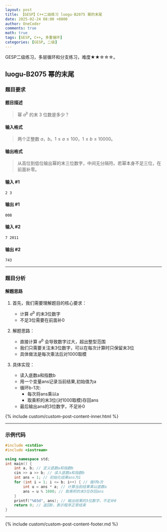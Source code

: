 ```yaml
---
layout: post
title: 【GESP】C++二级练习 luogu-B2075 幂的末尾
date: 2025-02-24 08:00 +0800
author: OneCoder
comments: true
math: true
tags: [GESP, C++, 多重循环]
categories: [GESP, 二级]
---
```

GESP二级练习，多层循环和分支练习，难度★★☆☆☆。

<!--more-->

## luogu-B2075 幂的末尾

### 题目要求

#### 题目描述

>幂 $a^b$ 的末 $3$ 位数是多少？

#### 输入格式

>两个正整数 $a$，$b$。$1 \le a \le 100$，$1 \le b \le 10000$。

#### 输出格式

>从高位到低位输出幂的末三位数字，中间无分隔符。若幂本身不足三位，在前面补零。

#### 输入 #1

```console
2 3
```

#### 输出 #1

```console
008
```

#### 输入 #2

```console
7 2011
```

#### 输出 #2

```console
743
```

---

### 题目分析

#### 解题思路

1. 首先，我们需要理解题目的核心要求：
   - 计算 $a^b$ 的末3位数字
   - 不足3位需要在前面补0

2. 解题思路：
   - 直接计算 $a^b$ 会导致数字过大，超出整型范围
   - 我们只需要关注末3位数字，可以在每次计算时只保留末3位
   - 具体做法是每次乘法后对1000取模

3. 具体实现：
   - 读入底数a和指数b
   - 用一个变量ans记录当前结果,初始值为a
   - 循环b-1次:
     - 每次将ans乘以a
     - 取乘积的末3位(对1000取模)存回ans
   - 最后输出ans的3位数字，不足补0

{% include custom/custom-post-content-inner.html %}

---

### 示例代码

```cpp
#include <cstdio>
#include <iostream>

using namespace std;
int main() {
    int a, b; // 定义底数a和指数b
    cin >> a >> b; // 读入底数a和指数b
    int ans = 1; // 初始化结果ans为1
    for (int i = 1; i <= b; i++) { // 循环b次
        int u = ans * a; // 计算当前结果乘以底数a
        ans = u % 1000; // 取乘积的末3位存回ans
    }
    printf("%03d", ans); // 输出结果的3位数字，不足补0
    return 0; // 返回0，表示程序正常结束
}
```

---

{% include custom/custom-post-content-footer.md %}
